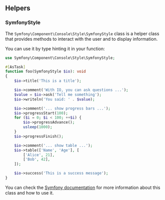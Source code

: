 ## Helpers

### SymfonyStyle

The `Symfony\Component\Console\Style\SymfonyStyle` class is a helper class
that provides methods to interact with the user and to display information.

You can use it by type hinting it in your function:

```php
use Symfony\Component\Console\Style\SymfonyStyle;

#[AsTask]
function foo(SymfonyStyle $io): void
{
    $io->title('This is a title');

    $io->comment('With IO, you can ask questions ...');
    $value = $io->ask('Tell me something');
    $io->writeln('You said: ' . $value);

    $io->comment('... show progress bars ...');
    $io->progressStart(100);
    for ($i = 0; $i < 100; ++$i) {
        $io->progressAdvance();
        usleep(1000);
    }
    $io->progressFinish();

    $io->comment('... show table ...');
    $io->table(['Name', 'Age'], [
        ['Alice', 21],
        ['Bob', 42],
    ]);

    $io->success('This is a success message');
}
```

You can check
the [Symfony documentation](https://symfony.com/doc/current/console/style.html)
for more information about this class and how to use it.
